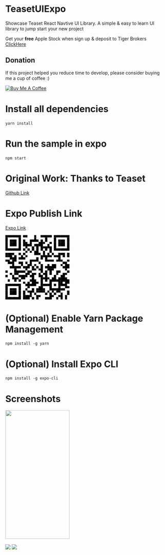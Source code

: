 # TeasetUIExpo
Showcase Teaset React Navtive UI Library. A simple & easy to learn UI library to jump start your new project

Get your **free** Apple Stock when sign up & deposit to Tiger Brokers 
[ClickHere](https://www.tigerbrokers.com.sg/activity/forapp/invitflow-intl/signup.html?template=invite202011&lang=en_US&invite=E9WV2L)

## Donation

If this project helped you reduce time to develop, please consider buying me a cup of coffee :)

<a href="https://www.buymeacoffee.com/ongyishen" 
target="_blank">
<img src="https://www.buymeacoffee.com/assets/img/custom_images/orange_img.png" 
alt="Buy Me A Coffee" style="height: 41px !important;width: 174px !important;box-shadow: 0px 3px 2px 0px rgba(190, 190, 190, 0.5) !important;-webkit-box-shadow: 0px 3px 2px 0px rgba(190, 190, 190, 0.5) !important;" ></a>

# Install all dependencies
```
yarn install
```

# Run the sample in expo
```
npm start
```

# Original Work: Thanks to Teaset

[Github Link](https://github.com/rilyu/teaset)


# Expo Publish Link
[Expo  Link](https://expo.io/@ongeason/projects/MyTeasetExpo)

![](https://github.com/ongyishen/TeasetUIExpo/blob/main/ExpoQR.png?raw=true)

# (Optional) Enable Yarn Package Management
```
npm install -g yarn
```

# (Optional) Install Expo CLI
```
npm install -g expo-cli
```

# Screenshots

<img src="https://github.com/ongyishen/TeasetUIExpo/blob/main/Sample.gif?raw=true" width="200" height="400" />

![](https://github.com/rilyu/teaset/blob/master/screenshots/00-Teaset1.png?raw=true)
![](https://github.com/rilyu/teaset/blob/master/screenshots/00-Teaset2.png?raw=true)
